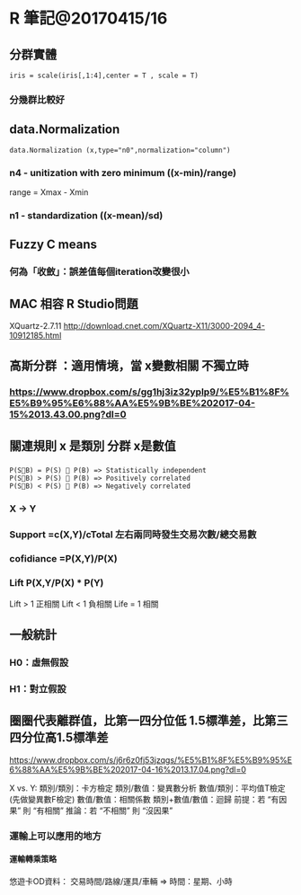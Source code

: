 # R 筆記@20170415/16

## 分群實體

```
iris = scale(iris[,1:4],center = T , scale = T)
```
### 分幾群比較好

## data.Normalization 

```
data.Normalization (x,type="n0",normalization="column")
```
### n4 - unitization with zero minimum ((x-min)/range)
range = Xmax - Xmin
### n1 - standardization ((x-mean)/sd)

## Fuzzy C means
### 何為「收斂」：誤差值每個iteration改變很小


## MAC 相容 R Studio問題

XQuartz-2.7.11
http://download.cnet.com/XQuartz-X11/3000-2094_4-10912185.html


## 高斯分群 ：適用情境，當 x變數相關 不獨立時
### https://www.dropbox.com/s/gg1hj3iz32yplp9/%E5%B1%8F%E5%B9%95%E6%88%AA%E5%9B%BE%202017-04-15%2013.43.00.png?dl=0

## 關連規則 x  是類別     分群 x是數值

###
```
P(SB) = P(S)  P(B) => Statistically independent
P(SB) > P(S)  P(B) => Positively correlated
P(SB) < P(S)  P(B) => Negatively correlated
```
### X -> Y
### Support =c(X,Y)/cTotal 左右兩同時發生交易次數/總交易數
### cofidiance =P(X,Y)/P(X)
### Lift P(X,Y/P(X) * P(Y)

Lift > 1 正相關 
Lift < 1 負相關 
Life = 1 相關

## 一般統計
### H0：虛無假設
### H1：對立假設

## 圈圈代表離群值，比第一四分位低 1.5標準差，比第三四分位高1.5標準差

https://www.dropbox.com/s/j6r6z0fj53jzqgs/%E5%B1%8F%E5%B9%95%E6%88%AA%E5%9B%BE%202017-04-16%2013.17.04.png?dl=0

X vs. Y:
類別/類別：卡方檢定
類別/數值：變異數分析
數值/類別：平均值T檢定 (先做變異數F檢定)
數值/數值：相關係數
類別+數值/數值：迴歸
前提：若 “有因果” 則 “有相關”  推論：若 “不相關” 則 “沒因果”


### 運輸上可以應用的地方
#### 運輸轉乘策略

####
悠遊卡OD資料：
交易時間/路線/運具/車輛
=>
時間：星期、小時

